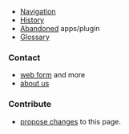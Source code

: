 

- [Navigation](/GroundForge-help/navigation)
- [History](history)
- [Abandoned](abandoned) apps/plugin
- [Glossary](glossary)

### Contact

* [web form](https://groundforge.wordpress.com/) and more
* [about us](about-us)

### Contribute

* [propose changes]({{site.github.repository_url}}/edit/master/{{page.path}} "typo's, grammar, whatever") to this page.
